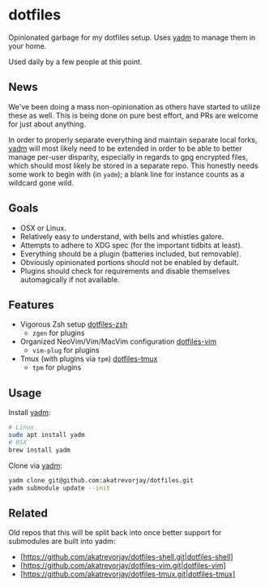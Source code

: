 dotfiles
========

Opinionated garbage for my dotfiles setup. Uses [yadm] to manage them in your home.

Used daily by a few people at this point.

News
----

We've been doing a mass non-opinionation as others have started to utilize these as well.
This is being done on pure best effort, and PRs are welcome for just about anything.

In order to properly separate everything and maintain separate local forks, [yadm] will most likely need to be extended in order to be able to better manage per-user disparity, especially in regards to gpg encrypted files, which should most likely be stored in a separate repo. This honestly needs some work to begin with (in `yadm`); a blank line for instance counts as a wildcard gone wild.

Goals
-----

* OSX or Linux.
* Relatively easy to understand, with bells and whistles galore.
* Attempts to adhere to XDG spec (for the important tidbits at least).
* Everything should be a plugin (batteries included, but removable).
* Obviously opinionated portions should not be enabled by default.
* Plugins should check for requirements and disable themselves automagically if not available.

Features
--------

* Vigorous Zsh setup [dotfiles-zsh]
  * `zgen` for plugins
* Organized NeoVim/Vim/MacVim configuration [dotfiles-vim]
  * `vim-plug` for plugins
* Tmux (with plugins via `tpm`) [dotfiles-tmux]
  * `tpm` for plugins

Usage
-----

Install [yadm]:

```sh
# Linux
sudo apt install yadm
# OSX
brew install yadm
```

Clone via [yadm]:

```sh
yadm clone git@github.com:akatrevorjay/dotfiles.git
yadm submodule update --init
```

Related
-------

Old repos that this will be split back into once better support for submodules are built into yadm:

  * [https://github.com/akatrevorjay/dotfiles-shell.git|dotfiles-shell]
  * [https://github.com/akatrevorjay/dotfiles-vim.git|dotfiles-vim]
  * [https://github.com/akatrevorjay/dotfiles-tmux.git|dotfiles-tmux]

[yadm]: [https://github.com/TheLocehiliosan/yadm|yadm]
[dotfiles-zsh]: [https://github.com/akatrevorjay/dotfiles/tree/develop/.config/zsh|zsh]
[dotfiles-vim]: [https://github.com/akatrevorjay/dotfiles/tree/develop/.config/nvim|vim]
[dotfiles-tmux]: [https://github.com/akatrevorjay/dotfiles/tree/develop/.config/tmux|tmux]


